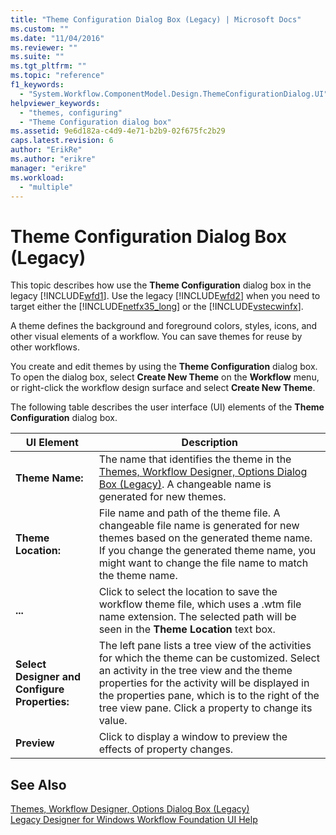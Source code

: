 ```yaml
---
title: "Theme Configuration Dialog Box (Legacy) | Microsoft Docs"
ms.custom: ""
ms.date: "11/04/2016"
ms.reviewer: ""
ms.suite: ""
ms.tgt_pltfrm: ""
ms.topic: "reference"
f1_keywords: 
  - "System.Workflow.ComponentModel.Design.ThemeConfigurationDialog.UI"
helpviewer_keywords: 
  - "themes, configuring"
  - "Theme Configuration dialog box"
ms.assetid: 9e6d182a-c4d9-4e71-b2b9-02f675fc2b29
caps.latest.revision: 6
author: "ErikRe"
ms.author: "erikre"
manager: "erikre"
ms.workload: 
  - "multiple"
---
```

# Theme Configuration Dialog Box (Legacy)
This topic describes how use the **Theme Configuration** dialog box in the legacy [!INCLUDE[wfd1](../workflow-designer/includes/wfd1_md.md)]. Use the legacy [!INCLUDE[wfd2](../workflow-designer/includes/wfd2_md.md)] when you need to target either the [!INCLUDE[netfx35_long](../workflow-designer/includes/netfx35_long_md.md)] or the [!INCLUDE[vstecwinfx](../workflow-designer/includes/vstecwinfx_md.md)].  
  
 A theme defines the background and foreground colors, styles, icons, and other visual elements of a workflow. You can save themes for reuse by other workflows.  
  
 You create and edit themes by using the **Theme Configuration** dialog box. To open the dialog box, select **Create New Theme** on the **Workflow** menu, or right-click the workflow design surface and select **Create New Theme**.  
  
 The following table describes the user interface (UI) elements of the **Theme Configuration** dialog box.  
  
|UI Element|Description|  
|----------------|-----------------|  
|**Theme Name:**|The name that identifies the theme in the [Themes, Workflow Designer, Options Dialog Box (Legacy)](../workflow-designer/themes-workflow-designer-options-dialog-box-legacy.md). A changeable name is generated for new themes.|  
|**Theme Location:**|File name and path of the theme file. A changeable file name is generated for new themes based on the generated theme name. If you change the generated theme name, you might want to change the file name to match the theme name.|  
|**...**|Click to select the location to save the workflow theme file, which uses a .wtm file name extension. The selected path will be seen in the **Theme Location** text box.|  
|**Select Designer and Configure Properties:**|The left pane lists a tree view of the activities for which the theme can be customized. Select an activity in the tree view and the theme properties for the activity will be displayed in the properties pane, which is to the right of the tree view pane. Click a property to change its value.|  
|**Preview**|Click to display a window to preview the effects of property changes.|  
  
## See Also  
 [Themes, Workflow Designer, Options Dialog Box (Legacy)](../workflow-designer/themes-workflow-designer-options-dialog-box-legacy.md)   
 [Legacy Designer for Windows Workflow Foundation UI Help](../workflow-designer/legacy-designer-for-windows-workflow-foundation-ui-help.md)
